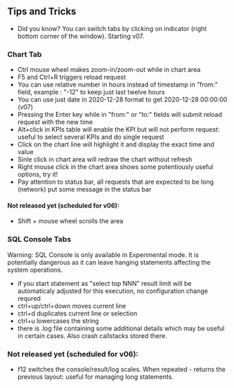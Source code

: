 ## Tips and Tricks

* Did you know? You can switch tabs by clicking on indicator (right bottom corner of the window). Starting v07.

### Chart Tab
* Ctrl mouse wheel makes zoom-in/zoom-out while in chart area
* F5 and Ctrl+R triggers reload request
* You can use relative number in hours instead of timestamp in "from:" field, example : "-12" to keep just last twelve hours
* You can use just date in 2020-12-28 format to get 2020-12-28 00:00:00 (v07)
* Pressing the Enter key while in "from:" or "to:" fields will submit reload request with the new time
* Alt+click in KPIs table will enable the KPI but will not perform request: useful to select several KPIs and do single request
* Click on the chart line will highlight it and display the exact time and value
* Sinle click in chart area will redraw the chart without refresh
* Right mouse click in the chart area shows some potentiously useful options, try it!
* Pay attention to status bar, all requests that are expected to be long (network) put some message in the status bar

#### Not released yet (scheduled for v06):
* Shift + mouse wheel scrolls the area

### SQL Console Tabs
Warning: SQL Console is only available in Experimental mode. It is potentially dangerous as it can leave hanging statements affecting the system operations. 

* if you start statement as "select top NNN" result limit will be automaticaly adjusted for this execution, no configuration change requred
* ctrl+up/ctrl+down moves current line
* ctrl+d duplicates current line or selection
* ctrl+u lowercases the string
* there is .log file containing some additional details which may be useful in certain cases. Also crash callstacks stored there.

### Not released yet (scheduled for v06):
* f12 switches the console/result/log scales. When repeated - returns the previous layout: useful for managing long statements.
